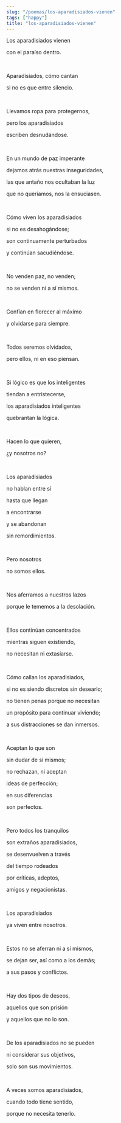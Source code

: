 ```yaml
---
slug: "/poemas/los-aparadisiados-vienen"
tags: ["happy"]
title: "los-aparadisiados-vienen"
---
```

Los aparadisiados vienen

con el paraíso dentro.

&nbsp;

Aparadisiados, cómo cantan

si no es que entre silencio.

&nbsp;

Llevamos ropa para protegernos,

pero los aparadisiados

escriben desnudándose.

&nbsp;

En un mundo de paz imperante

dejamos atrás nuestras inseguridades,

las que antaño nos ocultaban la luz

que no queríamos, nos la ensuciasen.

&nbsp;

Cómo viven los aparadisiados

si no es desahogándose;

son continuamente perturbados

y continúan sacudiéndose.

&nbsp;

No venden paz, no venden;

no se venden ni a sí mismos.

&nbsp;

Confían en florecer al máximo

y olvidarse para siempre.

&nbsp;

Todos seremos olvidados,

pero ellos, ni en eso piensan.

&nbsp;

Si lógico es que los inteligentes

tiendan a entristecerse,

los aparadisiados inteligentes

quebrantan la lógica.

&nbsp;

Hacen lo que quieren,

¿y nosotros no?

&nbsp;

Los aparadisiados

no hablan entre sí

hasta que llegan

a encontrarse

y se abandonan

sin remordimientos.

&nbsp;

Pero nosotros

no somos ellos.

&nbsp;

Nos aferramos a nuestros lazos

porque le tememos a la desolación.

&nbsp;

Ellos continúan concentrados

mientras siguen existiendo,

no necesitan ni extasiarse.

&nbsp;

Cómo callan los aparadisiados,

si no es siendo discretos sin desearlo;

no tienen penas porque no necesitan

un propósito para continuar viviendo;

a sus distracciones se dan inmersos.

&nbsp;

Aceptan lo que son

sin dudar de sí mismos;

no rechazan, ni aceptan

ideas de perfección;

en sus diferencias

son perfectos.

&nbsp;

Pero todos los tranquilos

son extraños aparadisiados,

se desenvuelven a través

del tiempo rodeados

por críticas, adeptos,

amigos y negacionistas.

&nbsp;

Los aparadisiados

ya viven entre nosotros.

&nbsp;

Estos no se aferran ni a sí mismos,

se dejan ser, así como a los demás;

a sus pasos y conflictos.

&nbsp;

Hay dos tipos de deseos,

aquellos que son prisión

y aquellos que no lo son.

&nbsp;

De los aparadisiados no se pueden

ni considerar sus objetivos,

solo son sus movimientos.

&nbsp;

A veces somos aparadisiados,

cuando todo tiene sentido,

porque no necesita tenerlo.